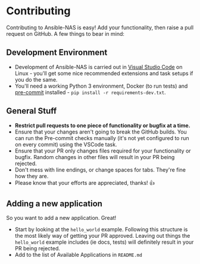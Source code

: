 # Contributing

Contributing to Ansible-NAS is easy! Add your functionality, then raise a pull request on GitHub. A few things to bear in mind:

## Development Environment

* Development of Ansible-NAS is carried out in [Visual Studio Code](https://code.visualstudio.com/) on Linux - you'll get some nice recommended extensions and task setups if you do the same.
* You'll need a working Python 3 environment, Docker (to run tests) and [pre-commit](https://pre-commit.com) installed - `pip install -r requirements-dev.txt`.

## General Stuff

* **Restrict pull requests to one piece of functionality or bugfix at a time.**
* Ensure that your changes aren't going to break the GitHub builds. You can run the Pre-commit checks manually (it's not yet configured to run on every commit) using the VSCode task.
* Ensure that your PR only changes files required for your functionality or bugfix. Random changes in other files will result in your PR being rejected.
* Don't mess with line endings, or change spaces for tabs. They're fine how they are.
* Please know that your efforts are appreciated, thanks! :+1:

## Adding a new application

So you want to add a new application. Great!

* Start by looking at the `hello_world` example. Following this structure is the most likely way of getting your PR approved. Leaving out things the `hello_world` example includes (ie docs, tests) will definitely result in your PR being rejected.
* Add to the list of Available Applications in `README.md`



